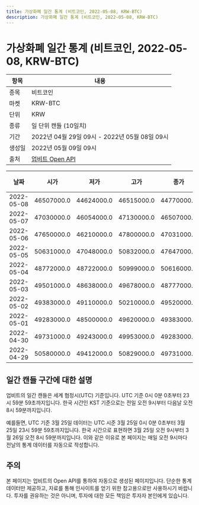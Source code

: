 ```yaml
---
title: 가상화폐 일간 통계 (비트코인, 2022-05-08, KRW-BTC)
description: 가상화폐 일간 통계 (비트코인, 2022-05-08, KRW-BTC)
---
```



가상화폐 일간 통계 (비트코인, 2022-05-08, KRW-BTC)
===

|항목|내용|
|--|--|
|종목|비트코인|
|마켓|KRW-BTC|
|단위|KRW|
|종류|일 단위 캔들 (10일치)|
|기간|2022년 04월 29일 09시 - 2022년 05월 08일 09시|
|생성일|2022년 05월 09일 09시|
|출처|[업비트 Open API](https://docs.upbit.com)|


|날짜|시가|저가|고가|종가|비고|
|--|--|--|--|--|--|
|2022-05-08|46507000.0|44624000.0|46515000.0|44770000.0|    |
|2022-05-07|47030000.0|46054000.0|47130000.0|46507000.0|    |
|2022-05-06|47650000.0|46210000.0|47800000.0|47031000.0|    |
|2022-05-05|50631000.0|47048000.0|50832000.0|47647000.0|    |
|2022-05-04|48772000.0|48722000.0|50999000.0|50616000.0|    |
|2022-05-03|49501000.0|48638000.0|49678000.0|48777000.0|    |
|2022-05-02|49383000.0|49110000.0|50210000.0|49520000.0|    |
|2022-05-01|49283000.0|48500000.0|49620000.0|49383000.0|    |
|2022-04-30|49731000.0|49243000.0|49953000.0|49283000.0|    |
|2022-04-29|50580000.0|49412000.0|50829000.0|49731000.0|    |


일간 캔들 구간에 대한 설명
---


업비트의 일간 캔들은 세계 협정시(UTC) 기준입니다. 
UTC 기준 0시 0분 0초부터 23시 59분 59초까지입니다. 
한국 시간인 KST 기준으로는 전일 오전 9시부터 다음날 오전 8시 59분까지입니다. 


예를들면, UTC 기준 3월 25일 데이터는 UTC 시준 3월 25일 0시 0분 0초부터 3월 25일 23시 59분 59초까지입니다. 
한국 시간으로 표현하면 3월 25일 오전 9시부터 3월 26일 오전 8시 59분까지입니다. 
이와 같은 이유로 본 페이지는 매일 오전 9시마다 전날의 통계 데이터를 자동으로 작성합니다. 


주의
---


본 페이지는 업비트의 Open API를 통하여 자동으로 생성된 페이지입니다. 
단순한 통계 데이터만 제공하고, 자료를 통해 인사이트를 얻기 위한 참고용으로만 사용하시기 바랍니다. 
투자를 권유하는 것은 아니며, 투자에 대한 모든 책임은 투자자 본인에게 있습니다. 
